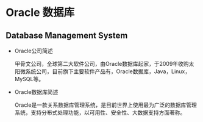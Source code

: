 # Oracle 数据库

## Database Management System

- Oracle公司简述

  甲骨文公司，全球第二大软件公司，由Oracle数据库起家，于2009年收购太阳微系统公司，目前旗下主要软件产品有，Oracle数据库，Java，Linux，MySQL等。

- Oracle数据库简述

  Oracle是一款关系数据库管理系统，是目前世界上使用最为广泛的数据库管理系统，支持分布式处理功能，以可用性、安全性、大数据支持方面著称。

  


